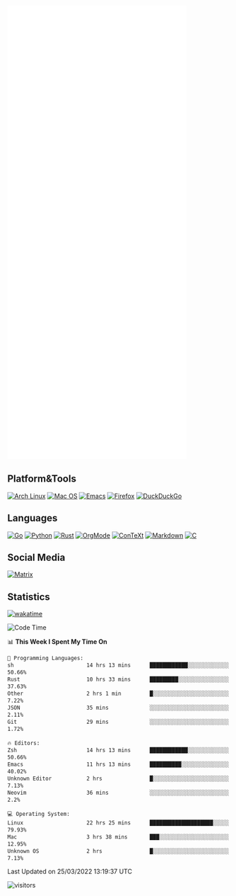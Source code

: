 ![Metrics](https://github.com/SteamedFish/SteamedFish/blob/master/github-metrics.svg)

## Platform&Tools

[![Arch Linux](https://img.shields.io/badge/ArchLinux-1793D1?logo=arch-linux&logoColor=fff&style=flat-square)](https://archlinux.org/)
[![Mac OS](https://img.shields.io/badge/MacOS-000000?style=flat-square&logo=macos&logoColor=F0F0F0)](https://www.apple.com/macos/)
[![Emacs](https://img.shields.io/badge/Emacs-%237F5AB6.svg?&style=flat-square&logo=gnu-emacs&logoColor=white)](https://www.gnu.org/software/emacs/)
[![Firefox](https://img.shields.io/badge/Firefox-FF7139?style=flat-square&logo=Firefox-Browser&logoColor=white)](https://firefox.com/)
[![DuckDuckGo](https://img.shields.io/badge/DuckDuckGo-DE5833?style=flat-square&logo=DuckDuckGo&logoColor=white)](https://duckduckgo.com/)

## Languages

[![Go](https://img.shields.io/badge/Golang-%2300ADD8.svg?style=flat-square&logo=go&logoColor=white)](https://golang.org/)
[![Python](https://img.shields.io/badge/Python-3670A0?style=flat-square&logo=python&logoColor=ffdd54)](https://www.python.org/)
[![Rust](https://img.shields.io/badge/Rust-%23000000.svg?style=flat-square&logo=rust&logoColor=white)](https://www.rust-lang.org/)
[![OrgMode](https://img.shields.io/badge/OrgMode-%23000000.svg?style=flat-square&logo=org&logoColor=white)](https://orgmode.org/)
[![ConTeXt](https://img.shields.io/badge/ConTeXt-%23008080.svg?style=flat-square&logo=latex&logoColor=white)](https://contextgarden.net/)
[![Markdown](https://img.shields.io/badge/MarkDown-%23000000.svg?style=flat-square&logo=markdown&logoColor=white)](https://daringfireball.net/projects/markdown/)
[![C](https://img.shields.io/badge/C-%2300599C.svg?style=flat-square&logo=c&logoColor=white)](https://www.iso.org/standard/74528.html)

## Social Media

[![Matrix](https://img.shields.io/badge/SteamedFish-2CA5E0?style=social&logo=matrix&logoColor=black)](https://matrix.to/#/@i:steamedfish.org)

## Statistics
[![wakatime](https://wakatime.com/badge/user/168280d6-fcf2-4b4f-ad3a-dc4612f35b38.svg)](https://wakatime.com/@168280d6-fcf2-4b4f-ad3a-dc4612f35b38)

<!--START_SECTION:waka-->
![Code Time](http://img.shields.io/badge/Code%20Time-1%2C695%20hrs%2020%20mins-blue)

📊 **This Week I Spent My Time On** 

```text
💬 Programming Languages: 
sh                       14 hrs 13 mins      ████████████░░░░░░░░░░░░░   50.66% 
Rust                     10 hrs 33 mins      █████████░░░░░░░░░░░░░░░░   37.63% 
Other                    2 hrs 1 min         █░░░░░░░░░░░░░░░░░░░░░░░░   7.22% 
JSON                     35 mins             ░░░░░░░░░░░░░░░░░░░░░░░░░   2.11% 
Git                      29 mins             ░░░░░░░░░░░░░░░░░░░░░░░░░   1.72%

🔥 Editors: 
Zsh                      14 hrs 13 mins      ████████████░░░░░░░░░░░░░   50.66% 
Emacs                    11 hrs 13 mins      ██████████░░░░░░░░░░░░░░░   40.02% 
Unknown Editor           2 hrs               █░░░░░░░░░░░░░░░░░░░░░░░░   7.13% 
Neovim                   36 mins             ░░░░░░░░░░░░░░░░░░░░░░░░░   2.2%

💻 Operating System: 
Linux                    22 hrs 25 mins      ████████████████████░░░░░   79.93% 
Mac                      3 hrs 38 mins       ███░░░░░░░░░░░░░░░░░░░░░░   12.95% 
Unknown OS               2 hrs               █░░░░░░░░░░░░░░░░░░░░░░░░   7.13%

```


 Last Updated on 25/03/2022 13:19:37 UTC
<!--END_SECTION:waka-->

![visitors](https://visitor-badge.laobi.icu/badge?page_id=SteamedFish.SteamedFish)
